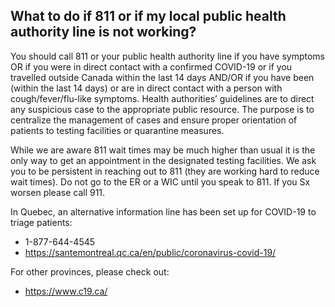 ## What to do if 811 or if my local public health authority line is not working?

You should call 811 or your public health authority line if you have symptoms OR if you were in direct contact with a confirmed COVID-19 or if you travelled outside Canada within the last 14 days AND/OR if you have been (within the last 14 days) or are in direct contact with a person with cough/fever/flu-like symptoms. Health authorities’ guidelines are to direct any suspicious case to the appropriate public resource. The purpose is to centralize the management of cases and ensure proper orientation of patients to testing facilities or quarantine measures.

While we are aware 811 wait times may be much higher than usual it is the only way to get an appointment in the designated testing facilities. We ask you to be persistent in reaching out to 811 (they are working hard to reduce wait times). Do not go to the ER or a WIC until you speak to 811. If you Sx worsen please call 911.

In Quebec, an alternative information line has been set up for COVID-19 to triage patients:

- 1-877-644-4545
- https://santemontreal.qc.ca/en/public/coronavirus-covid-19/

For other provinces, please check out:

- https://www.c19.ca/
